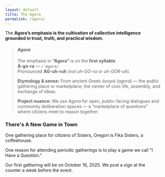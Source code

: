 ```yaml
---
layout: default
title: The Agora
permalink: /agora/
---
```

The **Agora’s emphasis is the cultivation of collective intelligence grounded in trust, truth, and practical wisdom.**

<blockquote class="callout pronunciation">
  <h4><em>Agora</em></h4>
  <p>
    The emphasis in <strong>“Agora”</strong> is on the <strong>first syllable</strong>:<br>
    <strong>Á-go-ra</strong> — <code>/ˈæɡərə/</code><br>
    Pronounced <strong>AG-uh-ruh</strong> (not <em>uh-GO-ra</em> or <em>uh-GOR-uh</em>).
  </p>
  <p>
    <strong>Etymology &amp; sense:</strong> From ancient Greek <em>ἀγορά</em> (<em>agorá</em>) — the public
    gathering place or marketplace; the center of civic life, assembly, and exchange of ideas.
  </p>
  <p>
    <strong>Project nuance:</strong> We use <em>Agora</em> for open, public-facing dialogues and community
    deliberation spaces — a “marketplace of questions” where citizens meet to reason together.
  </p>
</blockquote>


### There's A New Game in Town
One gathering place for citizens of Sisters, Oregon is Fika Sisters, a coffeehouse.

One reason for attending periodic gatherings is to play a game we call "I Have a Question."

Our first gathering will be on October 16, 2025. We post a sign at the counter a week before the event.